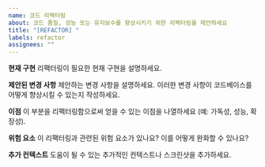 ```yaml
---
name: 코드 리팩터링
about: 코드 품질, 성능 또는 유지보수를 향상시키기 위한 리팩터링을 제안하세요
title: "[REFACTOR] "
labels: refactor
assignees: ""
---
```


**현재 구현**
리팩터링이 필요한 현재 구현을 설명하세요.

**제안된 변경 사항**
제안하는 변경 사항을 설명하세요. 이러한 변경 사항이 코드베이스를 어떻게 향상시킬 수 있는지 작성하세요.

**이점**
이 부분을 리팩터링함으로써 얻을 수 있는 이점을 나열하세요 (예: 가독성, 성능, 확장성).

**위험 요소**
이 리팩터링과 관련된 위험 요소가 있나요? 이를 어떻게 완화할 수 있나요?

**추가 컨텍스트**
도움이 될 수 있는 추가적인 컨텍스트나 스크린샷을 추가하세요.
